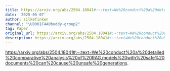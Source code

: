 ```yaml
---
title: https://arxiv.org/abs/2504.18041#:~:text=We%20conduct%20a%20detailed%20comparative%20analysis%20of%20RAG,models%20with%20safe%20documents%20can%20cause%20unsafe%20generations.
date: '2025-05-07'
author: silkefinken
channel: "\U0001F4A0buddy-group2"
tag: Paper
original_url: https://arxiv.org/abs/2504.18041#:~:text=We%20conduct%20a%20detailed%20comparative%20analysis%20of%20RAG,models%20with%20safe%20documents%20can%20cause%20unsafe%20generations.
description: https://arxiv.org/abs/2504.18041#:~:text=We%20conduct%20a%20detailed%20comparative%20analysis%20of%20RAG,models%20with%20safe%20documents%20can%20cause%20unsafe%20generations.
---
```


https://arxiv.org/abs/2504.18041#:~:text=We%20conduct%20a%20detailed%20comparative%20analysis%20of%20RAG,models%20with%20safe%20documents%20can%20cause%20unsafe%20generations.